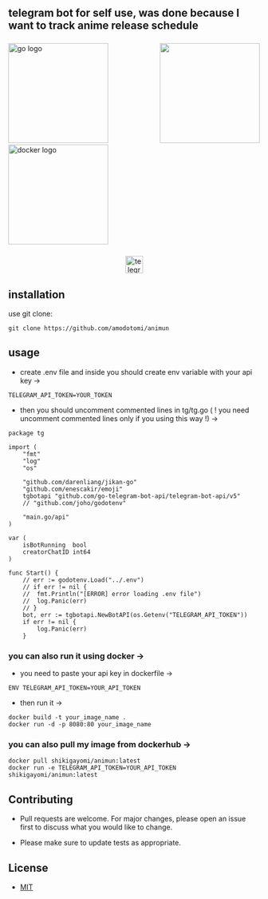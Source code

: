 <h2 align="left">telegram bot for self use, was done because I want to track anime release schedule</h2>

###

<img align="right" height="200" src="https://media.tenor.com/6OCEdkhjHKUAAAAC/d4dj-first-mix-d4dj.gif"  />

###

<div align="left">
  <img src="https://cdn.jsdelivr.net/gh/devicons/devicon/icons/go/go-original.svg" height="200" alt="go logo"  />
  <img width="" />
  <img src="https://cdn.jsdelivr.net/gh/devicons/devicon/icons/docker/docker-original.svg" height="200" alt="docker logo"  />
</div>

###

<div align="center">
  <a href="https://t.me/animun_bot" target="_blank">
    <img src="https://img.shields.io/static/v1?message=ANIMUN&logo=telegram&label=&color=2CA5E0&logoColor=white&labelColor=&style=for-the-badge" height="35" alt="telegram logo"  />
  </a>
</div>

###

## installation

use git clone:

```
git clone https://github.com/amodotomi/animun
```

## usage
- create .env file and inside you should create env variable with your api key ->
```
TELEGRAM_API_TOKEN=YOUR_TOKEN
```
- then you should uncomment commented lines in tg/tg.go ( ! you need uncomment commented lines only if you using this way !) ->
```
package tg

import (
	"fmt"
	"log"
	"os"

	"github.com/darenliang/jikan-go"
	"github.com/enescakir/emoji"
	tgbotapi "github.com/go-telegram-bot-api/telegram-bot-api/v5"
	// "github.com/joho/godotenv"

	"main.go/api"
)

var (
	isBotRunning  bool
	creatorChatID int64
)

func Start() {
	// err := godotenv.Load("../.env")
	// if err != nil {
	// 	fmt.Println("[ERROR] error loading .env file")
	// 	log.Panic(err)
	// }
	bot, err := tgbotapi.NewBotAPI(os.Getenv("TELEGRAM_API_TOKEN"))
	if err != nil {
		log.Panic(err)
	}
```
### you can also run it using docker ->
- you need to paste your api key in dockerfile ->
```
ENV TELEGRAM_API_TOKEN=YOUR_API_TOKEN
```
- then run it ->
```
docker build -t your_image_name .
docker run -d -p 8080:80 your_image_name
```
### you can also pull my image from dockerhub ->
```
docker pull shikigayomi/animun:latest
docker run -e TELEGRAM_API_TOKEN=YOUR_API_TOKEN shikigayomi/animun:latest
```
## Contributing

- Pull requests are welcome. For major changes, please open an issue first
to discuss what you would like to change.

- Please make sure to update tests as appropriate.

## License

- [MIT](https://choosealicense.com/licenses/mit/)

###
